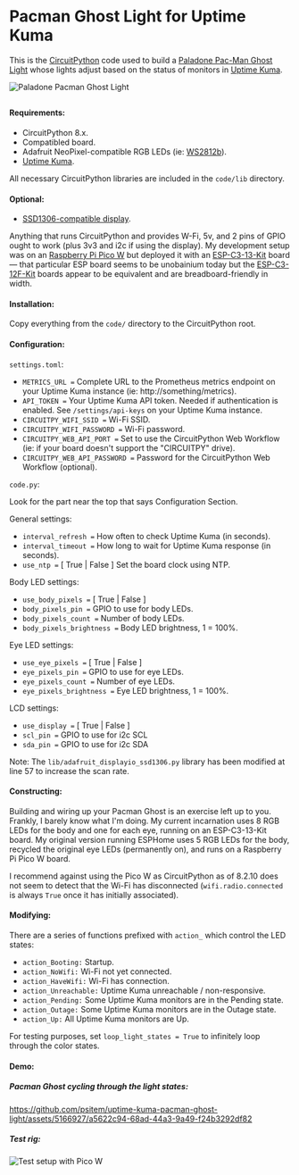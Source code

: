 # Pacman Ghost Light for Uptime Kuma

This is the [CircuitPython](https://circuitpython.org/) code used to build a [Paladone Pac-Man Ghost Light](https://amzn.to/49Cp8EF) whose lights adjust based on the status of monitors in [Uptime Kuma](https://uptime.kuma.pet/).

![Paladone Pacman Ghost Light](https://github.com/psitem/uptime-kuma-pacman-ghost-light/assets/5166927/01f93dea-0421-4b2c-8a7d-51fc4c953045)

##

#### Requirements: 
  - CircuitPython 8.x.
  - Compatibled board.
  - Adafruit NeoPixel-compatible RGB LEDs (ie: [WS2812b](https://amzn.to/43dU3Vh)).
  - [Uptime Kuma](https://uptime.kuma.pet/).

All necessary CircuitPython libraries are included in the `code/lib` directory.

#### Optional:
  - [SSD1306-compatible display](https://amzn.to/48IWCA0).

Anything that runs CircuitPython and provides W-Fi, 5v, and 2 pins of GPIO ought to work (plus 3v3 and i2c if using the display). My development setup was on an [Raspberry Pi Pico W](https://www.raspberrypi.com/products/raspberry-pi-pico/?variant=raspberry-pi-pico-w) but deployed it with an [ESP-C3-13-Kit](https://amzn.to/3wOrRMG) board — that particular ESP board seems to be unobainium today but the [ESP-C3-12F-Kit](https://amzn.to/3PgFWsz) boards appear to be equivalent and are breadboard-friendly in width.

#### Installation:

Copy everything from the `code/` directory to the CircuitPython root.

#### Configuration:

`settings.toml`:

* `METRICS_URL =` Complete URL to the Prometheus metrics endpoint on your Uptime Kuma instance (ie: http://something/metrics).
* `API_TOKEN =` Your Uptime Kuma API token. Needed if authentication is enabled. See `/settings/api-keys` on your Uptime Kuma instance.
* `CIRCUITPY_WIFI_SSID =` Wi-Fi SSID.
* `CIRCUITPY_WIFI_PASSWORD =` Wi-Fi password.
* `CIRCUITPY_WEB_API_PORT =` Set to use the CircuitPython Web Workflow (ie: if your board doesn't support the "CIRCUITPY" drive).
* `CIRCUITPY_WEB_API_PASSWORD =` Password for the CircuitPython Web Workflow (optional).

`code.py`:

Look for the part near the top that says Configuration Section.

General settings:
* `interval_refresh =` How often to check Uptime Kuma (in seconds).
* `interval_timeout =` How long to wait for Uptime Kuma response (in seconds).
* `use_ntp =` [ True | False ] Set the board clock using NTP.

Body LED settings:
* `use_body_pixels =` [ True | False ]
* `body_pixels_pin =` GPIO to use for body LEDs.
* `body_pixels_count =` Number of body LEDs.
* `body_pixels_brightness =` Body LED brightness, 1 = 100%.

Eye LED settings:
* `use_eye_pixels =` [ True | False ]
* `eye_pixels_pin =` GPIO to use for eye LEDs.
* `eye_pixels_count =` Number of eye LEDs.
* `eye_pixels_brightness =` Eye LED brightness, 1 = 100%.

LCD settings:
* `use_display =` [ True | False ]
* `scl_pin =` GPIO to use for i2c SCL
* `sda_pin =` GPIO to use for i2c SDA

Note: The `lib/adafruit_displayio_ssd1306.py` library has been modified at line 57 to increase the scan rate.

#### Constructing:

Building and wiring up your Pacman Ghost is an exercise left up to you. Frankly, I barely know what I'm doing. My current incarnation uses 8 RGB LEDs for the body and one for each eye, running on an ESP-C3-13-Kit board. My original version running ESPHome uses 5 RGB LEDs for the body, recycled the original eye LEDs (permanently on), and runs on a Raspberry Pi Pico W board.

I recommend against using the Pico W as CircuitPython as of 8.2.10 does not seem to detect that the Wi-Fi has disconnected (`wifi.radio.connected` is always `True` once it has initially associated). 

#### Modifying:

There are a series of functions prefixed with `action_` which control the LED states:

* `action_Booting:` Startup.
* `action_NoWifi:` Wi-Fi not yet connected.
* `action_HaveWifi:` Wi-Fi has connection.
* `action_Unreachable:` Uptime Kuma unreachable / non-responsive.
* `action_Pending:` Some Uptime Kuma monitors are in the Pending state.
* `action_Outage:` Some Uptime Kuma monitors are in the Outage state.
* `action_Up:` All Uptime Kuma monitors are Up.

For testing purposes, set `loop_light_states = True` to infinitely loop through the color states.

#### Demo:

##### Pacman Ghost cycling through the light states:

https://github.com/psitem/uptime-kuma-pacman-ghost-light/assets/5166927/a5622c94-68ad-44a3-9a49-f24b3292df82

##### Test rig:
![Test setup with Pico W](https://github.com/psitem/uptime-kuma-pacman-ghost-light/assets/5166927/cf1119aa-5878-41fa-96da-d2a0e75dbe5c)
